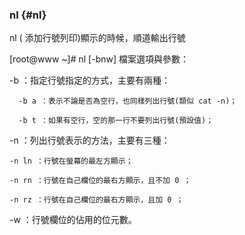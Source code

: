### nl {#nl}

nl ( 添加行號列印)顯示的時候，順道輸出行號

[root@www ~]# nl [-bnw] 檔案選項與參數：

-b ：指定行號指定的方式，主要有兩種：

      -b a ：表示不論是否為空行，也同樣列出行號(類似 cat -n)；

      -b t ：如果有空行，空的那一行不要列出行號(預設值)；

-n ：列出行號表示的方法，主要有三種：

    -n ln ：行號在螢幕的最左方顯示；

    -n rn ：行號在自己欄位的最右方顯示，且不加 0 ；

    -n rz ：行號在自己欄位的最右方顯示，且加 0 ；

-w ：行號欄位的佔用的位元數。